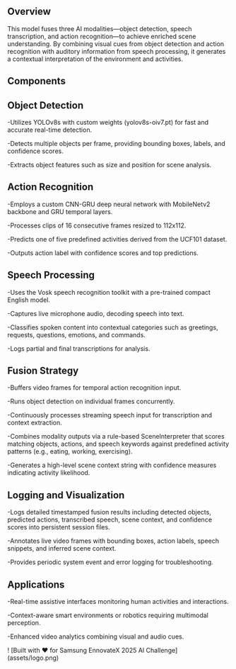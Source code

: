 ## Overview
This model fuses three AI modalities—object detection, speech transcription, and action recognition—to achieve enriched scene understanding. By combining visual cues from object detection and action recognition with auditory information from speech processing, it generates a contextual interpretation of the environment and activities.

## Components
## Object Detection
-Utilizes YOLOv8s with custom weights (yolov8s-oiv7.pt) for fast and accurate real-time detection.

-Detects multiple objects per frame, providing bounding boxes, labels, and confidence scores.

-Extracts object features such as size and position for scene analysis.

## Action Recognition
-Employs a custom CNN-GRU deep neural network with MobileNetv2 backbone and GRU temporal layers.

-Processes clips of 16 consecutive frames resized to 112x112.

-Predicts one of five predefined activities derived from the UCF101 dataset.

-Outputs action label with confidence scores and top predictions.

## Speech Processing
-Uses the Vosk speech recognition toolkit with a pre-trained compact English model.

-Captures live microphone audio, decoding speech into text.

-Classifies spoken content into contextual categories such as greetings, requests, questions, emotions, and commands.

-Logs partial and final transcriptions for analysis.

## Fusion Strategy
-Buffers video frames for temporal action recognition input.

-Runs object detection on individual frames concurrently.

-Continuously processes streaming speech input for transcription and context extraction.

-Combines modality outputs via a rule-based SceneInterpreter that scores matching objects, actions, and speech keywords against predefined activity patterns (e.g., eating, working, exercising).

-Generates a high-level scene context string with confidence measures indicating activity likelihood.

## Logging and Visualization
-Logs detailed timestamped fusion results including detected objects, predicted actions, transcribed speech, scene context, and confidence scores into persistent session files.

-Annotates live video frames with bounding boxes, action labels, speech snippets, and inferred scene context.

-Provides periodic system event and error logging for troubleshooting.

## Applications
-Real-time assistive interfaces monitoring human activities and interactions.

-Context-aware smart environments or robotics requiring multimodal perception.

-Enhanced video analytics combining visual and audio cues.


! [Built with ❤ for Samsung EnnovateX 2025 AI Challenge] (assets/logo.png)
